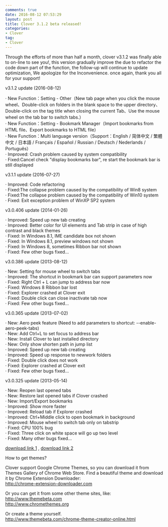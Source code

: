 ```yaml
---
comments: true
date: 2016-08-12 07:53:29
layout: post
title: Clover 3.1.2 beta released!
categories:
- Clover 
tag:
- Clover
---
```


Through the efforts of more than half a month, clover v3.1.2 was finally able to on-line to see you!, this version gradually improve the due to refactor the code down part of the function, the follow-up will continue to update optimization, We apologize for the Inconvenience. once again, thank you all for your support!

v3.1.2 update (2016-08-12)

·   New Function：Setting - Other（New tab page when you click the mouse wheel、Double-click on folders in the blank space to the upper directory、Double-click on the tag title when closing the current Tab、Use the mouse wheel on the tab bar to switch tabs.）<br>
·   New Function：Setting - Bookmark Manager（Import bookmarks from HTML file、Export bookmarks to HTML file）<br>
·   New Function：Multi language version（Support：English / 简体中文 / 繁體中文 / 日本語 / Français / Español / Russian / Deutsch / Nederlands / Português）<br>
·   Improved: Crash problem caused by system compatibility<br>
·   Fixed:Cancel check "display bookmarks bar", re start the bookmark bar is still displayed<br>

v3.1.1 update (2016-07-27)

·   Improved: Code refactoring<br>
·   Fixed:The collapse problem caused by the compatibility of Win8 system<br>
·   Fixed:The collapse problem caused by the compatibility of Win10 system<br>
·   Fixed: Exit exception problem of WinXP SP2 system<br>

v3.0.406 update (2014-01-26)

·   Improved: Speed up new tab creating<br>
·   Improved: Better color for UI elements and Tab strip in case of high contrast and black themes<br>
·   Fixed: In Windows 8.1, IME candidate box not shown<br>
·   Fixed: In Windows 8.1, preview windows not shown<br>
·   Fixed: In Windows 8, sometimes Ribbon bar not shown<br>
·   Fixed: Few other bugs fixed...<br>

v3.0.386 update (2013-08-12)

·   New: Setting for mouse wheel to switch tabs<br>
·   Improved: The shortcut in bookmark bar can support parameters now<br>
·   Fixed: Right Ctrl + L can jump to address bar now<br>
·   Fixed: Windows 8 Ribbon bar lost<br>
·   Fixed: Explorer crashed at Clover exit<br>
·   Fixed: Double click can close inactivate tab now<br>
·   Fixed: Few other bugs fixed...<br>

v3.0.365 update (2013-07-02)

·   New: Aero peek feature (Need to add parameters to shortcut: --enable-aero-peek-tabs)<br>
·   New: Add Ctrl+L to set focus to address bar<br>
·   New: Install Clover to last installed directory<br>
·   New: Only show shorten path in jump list<br>
·   Improved: Speed up new tab creating<br>
·   Improved: Speed up response to newwork folders<br>
·   Fixed: Double click does not work<br>
·   Fixed: Explorer crashed at Clover exit<br>
·   Fixed: Few other bugs fixed...<br>

v3.0.325 update (2013-05-14)

·   New: Reopen last opened tabs<br>
·   New: Restore last opened tabs if Clover crashed<br>
·   New: Import/Export bookmarks<br>
·   Improved: Show more faster<br>
·   Improved: Reload tab if Explorer crashed<br>
·   Improved: Ctrl+Middle click to open bookmark in background<br>
·   Improved: Mouse wheel to switch tab only on tabstrip<br>
·   Fixed: CPU 100% bug<br>
·   Fixed: Three click on white space will go up two level<br>
·   Fixed: Many other bugs fixed...<br>


<p><a href="http://ejie.me/download">download link 1</a> ,  <a href="http://ejie.me/uploads/Clover_Setup_3.0.406.zip">download link 2</a></p>

How to get themes?

Clover support Google Chrome Themes, so you can download it from Themes Gallery of Chrome Web Store. 
Find a beautiful theme and download it by Chrome Extension Downloader:<br>
<a href="http://chrome-extension-downloader.com">http://chrome-extension-downloader.com</a>

Or you can get it from some other theme sites, like:<br>
<a href="http://www.themebeta.com">http://www.themebeta.com</a><br>
<a href="http://www.chromethemes.org">http://www.chromethemes.org</a><br>

Or create a theme yourself.<br>
<a href="http://www.themebeta.com/chrome-theme-creator-online.html">http://www.themebeta.com/chrome-theme-creator-online.html</a><br>
